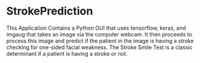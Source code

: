 # StrokePrediction

This Application Contains a Python GUI that uses tensorflow, keras, and imgaug that takes an image via the computer webcam.
It then proceeds to process this image and predict if the patient in the image is having a stroke checking for one-sided facial weakness.
The Stroke Smile Test is a classic determinant if a patient is having a stroke or not. 
